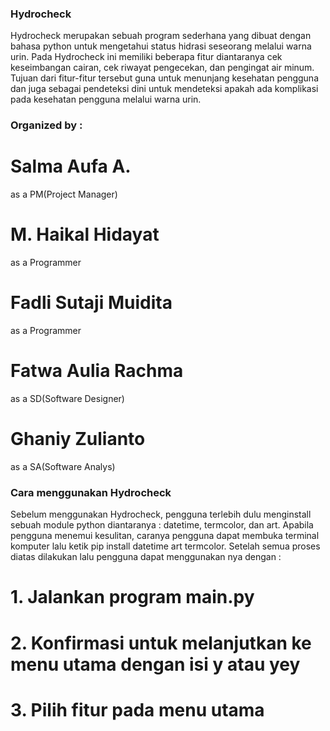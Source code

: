 ### Hydrocheck

Hydrocheck merupakan sebuah program sederhana yang dibuat dengan bahasa python untuk mengetahui status hidrasi seseorang melalui warna urin. Pada Hydrocheck ini memiliki beberapa fitur diantaranya cek keseimbangan cairan, cek riwayat pengecekan, dan pengingat air minum. Tujuan dari fitur-fitur tersebut guna untuk menunjang kesehatan pengguna dan juga sebagai pendeteksi dini untuk mendeteksi apakah ada komplikasi pada kesehatan pengguna melalui warna urin.

### Organized by :
# Salma Aufa A. 
as a PM(Project Manager)
# M. Haikal Hidayat 
as a Programmer
# Fadli Sutaji Muidita 
as a Programmer
# Fatwa Aulia Rachma 
as a SD(Software Designer)
# Ghaniy Zulianto 
as a SA(Software Analys)

### Cara menggunakan Hydrocheck 
Sebelum menggunakan Hydrocheck, pengguna terlebih dulu menginstall sebuah module python diantaranya : datetime, termcolor, dan art. Apabila pengguna menemui kesulitan, caranya pengguna dapat membuka terminal komputer lalu ketik pip install datetime art termcolor. Setelah semua proses diatas dilakukan lalu pengguna dapat menggunakan nya dengan :

# 1. Jalankan program main.py
# 2. Konfirmasi untuk melanjutkan ke menu utama dengan isi y atau yey
# 3. Pilih fitur pada menu utama

